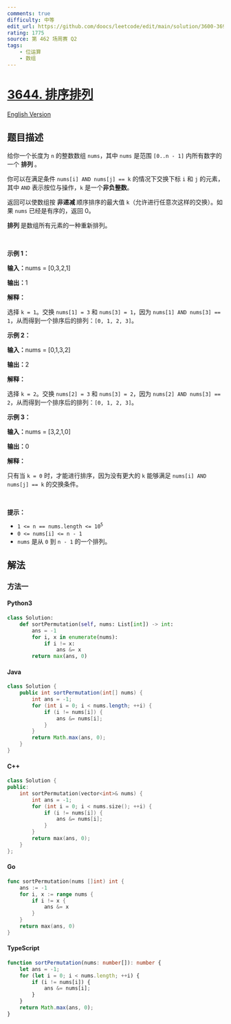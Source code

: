 ```yaml
---
comments: true
difficulty: 中等
edit_url: https://github.com/doocs/leetcode/edit/main/solution/3600-3699/3644.Maximum%20K%20to%20Sort%20a%20Permutation/README.md
rating: 1775
source: 第 462 场周赛 Q2
tags:
    - 位运算
    - 数组
---
```


<!-- problem:start -->

# [3644. 排序排列](https://leetcode.cn/problems/maximum-k-to-sort-a-permutation)

[English Version](/solution/3600-3699/3644.Maximum%20K%20to%20Sort%20a%20Permutation/README_EN.md)

## 题目描述

<!-- description:start -->

<p>给你一个长度为 <code>n</code> 的整数数组 <code>nums</code>，其中 <code>nums</code> 是范围 <code>[0..n - 1]</code> 内所有数字的一个&nbsp;<strong>排列&nbsp;</strong>。</p>

<p>你可以在满足条件 <code>nums[i] AND nums[j] == k</code> 的情况下交换下标&nbsp;<code>i</code> 和 <code>j</code> 的元素，其中 <code>AND</code> 表示按位与操作，<code>k</code> 是一个<strong>非负整数</strong>。</p>

<p>返回可以使数组按&nbsp;<strong>非递减&nbsp;</strong>顺序排序的最大值 <code>k</code>（允许进行任意次这样的交换）。如果 <code>nums</code> 已经是有序的，返回 0。</p>

<p><strong>排列&nbsp;</strong>是数组所有元素的一种重新排列。</p>

<p>&nbsp;</p>

<p><strong class="example">示例 1：</strong></p>

<div class="example-block">
<p><strong>输入：</strong><span class="example-io">nums = [0,3,2,1]</span></p>

<p><strong>输出：</strong><span class="example-io">1</span></p>

<p><strong>解释：</strong></p>

<p>选择 <code>k = 1</code>。交换 <code>nums[1] = 3</code> 和 <code>nums[3] = 1</code>，因为 <code>nums[1] AND nums[3] == 1</code>，从而得到一个排序后的排列：<code>[0, 1, 2, 3]</code>。</p>
</div>

<p><strong class="example">示例 2：</strong></p>

<div class="example-block">
<p><strong>输入：</strong><span class="example-io">nums = [0,1,3,2]</span></p>

<p><strong>输出：</strong><span class="example-io">2</span></p>

<p><strong>解释：</strong></p>

<p>选择 <code>k = 2</code>。交换 <code>nums[2] = 3</code> 和 <code>nums[3] = 2</code>，因为 <code>nums[2] AND nums[3] == 2</code>，从而得到一个排序后的排列：<code>[0, 1, 2, 3]</code>。</p>
</div>

<p><strong class="example">示例 3：</strong></p>

<div class="example-block">
<p><strong>输入：</strong><span class="example-io">nums = [3,2,1,0]</span></p>

<p><strong>输出：</strong><span class="example-io">0</span></p>

<p><strong>解释：</strong></p>

<p>只有当 <code>k = 0</code> 时，才能进行排序，因为没有更大的 <code>k</code> 能够满足 <code>nums[i] AND nums[j] == k</code> 的交换条件。</p>
</div>

<p>&nbsp;</p>

<p><strong>提示：</strong></p>

<ul>
	<li><code>1 &lt;= n == nums.length &lt;= 10<sup>5</sup></code></li>
	<li><code>0 &lt;= nums[i] &lt;= n - 1</code></li>
	<li><code>nums</code> 是从 <code>0</code> 到 <code>n - 1</code> 的一个排列。</li>
</ul>

<!-- description:end -->

## 解法

<!-- solution:start -->

### 方法一

<!-- tabs:start -->

#### Python3

```python
class Solution:
    def sortPermutation(self, nums: List[int]) -> int:
        ans = -1
        for i, x in enumerate(nums):
            if i != x:
                ans &= x
        return max(ans, 0)
```

#### Java

```java
class Solution {
    public int sortPermutation(int[] nums) {
        int ans = -1;
        for (int i = 0; i < nums.length; ++i) {
            if (i != nums[i]) {
                ans &= nums[i];
            }
        }
        return Math.max(ans, 0);
    }
}
```

#### C++

```cpp
class Solution {
public:
    int sortPermutation(vector<int>& nums) {
        int ans = -1;
        for (int i = 0; i < nums.size(); ++i) {
            if (i != nums[i]) {
                ans &= nums[i];
            }
        }
        return max(ans, 0);
    }
};
```

#### Go

```go
func sortPermutation(nums []int) int {
	ans := -1
	for i, x := range nums {
		if i != x {
			ans &= x
		}
	}
	return max(ans, 0)
}
```

#### TypeScript

```ts
function sortPermutation(nums: number[]): number {
    let ans = -1;
    for (let i = 0; i < nums.length; ++i) {
        if (i != nums[i]) {
            ans &= nums[i];
        }
    }
    return Math.max(ans, 0);
}
```

<!-- tabs:end -->

<!-- solution:end -->

<!-- problem:end -->
